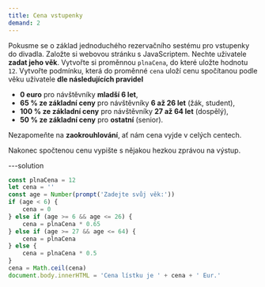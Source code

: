 ```yaml
---
title: Cena vstupenky
demand: 2
---
```


Pokusme se o základ jednoduchého rezervačního sestému pro vstupenky do divadla. Založte si webovou stránku s JavaScriptem. Nechte uživatele **zadat jeho věk**. Vytvořte si proměnnou `plnaCena`, do které uložte hodnotu `12`. Vytvořte podmínku, která do proměnné `cena` uloží cenu spočítanou podle věku uživatele **dle následujících pravidel**

- **0 euro** pro návštěvníky **mladší 6 let**,
- **65 % ze základní ceny** pro návštěvníky **6 až 26 let** (žák, student),
- **100 % ze základní ceny** pro návštěvníky **27 až 64 let** (dospělý),
- **50 % ze základní ceny** pro **ostatní** (senior).

Nezapomeňte na **zaokrouhlování**, ať nám cena vyjde v celých centech.

Nakonec spočtenou cenu vypište s nějakou hezkou zprávou na výstup.

---solution

```js
const plnaCena = 12
let cena = ''
const age = Number(prompt('Zadejte svůj věk:'))
if (age < 6) {
	cena = 0
} else if (age >= 6 && age <= 26) {
	cena = plnaCena * 0.65
} else if (age >= 27 && age <= 64) {
	cena = plnaCena
} else {
	cena = plnaCena * 0.5
}
cena = Math.ceil(cena)
document.body.innerHTML = 'Cena lístku je ' + cena + ' Eur.'
```
